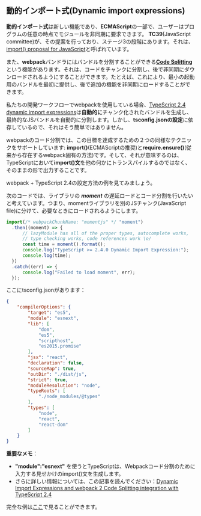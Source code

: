## 動的インポート式(Dynamic import expressions)

**動的インポート式**は新しい機能であり、**ECMAScript**の一部で、ユーザーはプログラムの任意の時点でモジュールを非同期に要求できます。
**TC39**(JavaScript committee)が、その提案を行っており、ステージ3の段階にあります。それは、[import() proposal for JavaScript](https://github.com/tc39/proposal-dynamic-import)と呼ばれています。

また、**webpack**バンドラにはバンドルを分割することができる[**Code Splitting**](https://webpack.js.org/guides/code-splitting/)という機能があります。それは、コードをチャンクに分割し、後で非同期にダウンロードされるようにすることができます。たとえば、これにより、最小の起動用のバンドルを最初に提供し、後で追加の機能を非同期にロードすることができます。

私たちの開発ワークフローでwebpackを使用している場合、[TypeScript 2.4 dynamic import expressions](https://github.com/Microsoft/TypeScript/wiki/What%27s-new-in-TypeScript#dynamic-import-expressions)は**自動的に**チャンク化されたバンドルを生成し、最終的なJSバンドルを自動的に分割します。しかし、**tsconfig.jsonの設定**に依存しているので、それはそう簡単ではありません。

webpackのコード分割では、この目標を達成するための２つの同様なテクニックをサポートしています: **import()**(ECMAScriptの推奨)と**require.ensure()**(従来から存在するwebpack固有の方法)です。そして、それが意味するのは、TypeScriptにおいて**import()文**を他の何かにトランスパイルするのではなく、そのままの形で出力することです。

webpack + TypeScript 2.4の設定方法の例を見てみましょう。

次のコードでは、ライブラリの **_moment_** の遅延ロードとコード分割を行いたいと考えています。つまり、momentライブラリを別のJSチャンク(JavaScript file)に分けて、必要なときにロードされるようにします。

```ts
import(/* webpackChunkName: "momentjs" */ "moment")
  .then((moment) => {
      // lazyModule has all of the proper types, autocomplete works,
      // type checking works, code references work \o/
      const time = moment().format();
      console.log("TypeScript >= 2.4.0 Dynamic Import Expression:");
      console.log(time);
  })
  .catch((err) => {
      console.log("Failed to load moment", err);
  });
```

ここにtsconfig.jsonがあります：

```json
{
    "compilerOptions": {
        "target": "es5",                          
        "module": "esnext",                     
        "lib": [
            "dom",
            "es5",
            "scripthost",
            "es2015.promise"
        ],                                        
        "jsx": "react",                           
        "declaration": false,                     
        "sourceMap": true,                        
        "outDir": "./dist/js",                    
        "strict": true,                           
        "moduleResolution": "node",               
        "typeRoots": [
            "./node_modules/@types"
        ],                                        
        "types": [
            "node",
            "react",
            "react-dom"
        ]                                       
    }
}
```


**重要なメモ**：

 - **"module":"esnext"** を使うとTypeScriptは、Webpackコード分割のために入力する見せかけのimport()文を生成します。
 - さらに詳しい情報については、この記事を読んでください：[Dynamic Import Expressions and webpack 2 Code Splitting integration with TypeScript 2.4](https://blog.josequinto.com/2017/06/29/dynamic-import-expressions-and-webpack-code-splitting-integration-with-typescript-2-4/)


完全な例は[ここ][dynamicimportcode]で見ることができます。

[dynamicimportcode]:https://cdn.rawgit.com/basarat/typescript-book/705e4496/code/dynamic-import-expressions/dynamicImportExpression.js
